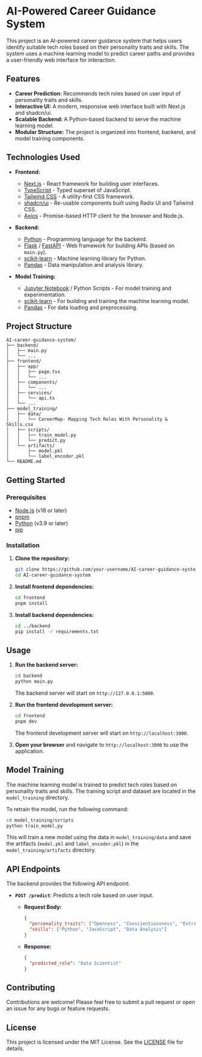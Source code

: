 # AI-Powered Career Guidance System

This project is an AI-powered career guidance system that helps users identify suitable tech roles based on their personality traits and skills. The system uses a machine learning model to predict career paths and provides a user-friendly web interface for interaction.

## Features

*   **Career Prediction:** Recommends tech roles based on user input of personality traits and skills.
*   **Interactive UI:** A modern, responsive web interface built with Next.js and shadcn/ui.
*   **Scalable Backend:** A Python-based backend to serve the machine learning model.
*   **Modular Structure:** The project is organized into frontend, backend, and model training components.

## Technologies Used

*   **Frontend:**
    *   [Next.js](https://nextjs.org/) - React framework for building user interfaces.
    *   [TypeScript](https://www.typescriptlang.org/) - Typed superset of JavaScript.
    *   [Tailwind CSS](https://tailwindcss.com/) - A utility-first CSS framework.
    *   [shadcn/ui](https://ui.shadcn.com/) - Re-usable components built using Radix UI and Tailwind CSS.
    *   [Axios](https://axios-http.com/) - Promise-based HTTP client for the browser and Node.js.

*   **Backend:**
    *   [Python](https://www.python.org/) - Programming language for the backend.
    *   [Flask](https://flask.palletsprojects.com/) / [FastAPI](https://fastapi.tiangolo.com/) - Web framework for building APIs (based on `main.py`).
    *   [scikit-learn](https://scikit-learn.org/stable/) - Machine learning library for Python.
    *   [Pandas](https://pandas.pydata.org/) - Data manipulation and analysis library.

*   **Model Training:**
    *   [Jupyter Notebook](https://jupyter.org/) / Python Scripts - For model training and experimentation.
    *   [scikit-learn](https://scikit-learn.org/stable/) - For building and training the machine learning model.
    *   [Pandas](https://pandas.pydata.org/) - For data loading and preprocessing.

## Project Structure

```
AI-career-guidance-system/
├── backend/
│   ├── main.py
│   └── ...
├── frontend/
│   ├── app/
│   │   ├── page.tsx
│   │   └── ...
│   ├── components/
│   │   └── ...
│   ├── services/
│   │   └── api.ts
│   └── ...
├── model_training/
│   ├── data/
│   │   └── CareerMap- Mapping Tech Roles With Personality & Skills.csv
│   ├── scripts/
│   │   ├── train_model.py
│   │   └── predict.py
│   └── artifacts/
│       ├── model.pkl
│       └── label_encoder.pkl
└── README.md
```

## Getting Started

### Prerequisites

*   [Node.js](https://nodejs.org/en/) (v18 or later)
*   [pnpm](https://pnpm.io/installation)
*   [Python](https://www.python.org/downloads/) (v3.9 or later)
*   [pip](https://pip.pypa.io/en/stable/installation/)

### Installation

1.  **Clone the repository:**

    ```bash
    git clone https://github.com/your-username/AI-career-guidance-system.git
    cd AI-career-guidance-system
    ```

2.  **Install frontend dependencies:**

    ```bash
    cd frontend
    pnpm install
    ```

3.  **Install backend dependencies:**

    ```bash
    cd ../backend
    pip install -r requirements.txt
    ```

## Usage

1.  **Run the backend server:**

    ```bash
    cd backend
    python main.py
    ```

    The backend server will start on `http://127.0.0.1:5000`.

2.  **Run the frontend development server:**

    ```bash
    cd frontend
    pnpm dev
    ```

    The frontend development server will start on `http://localhost:3000`.

3.  **Open your browser** and navigate to `http://localhost:3000` to use the application.

## Model Training

The machine learning model is trained to predict tech roles based on personality traits and skills. The training script and dataset are located in the `model_training` directory.

To retrain the model, run the following command:

```bash
cd model_training/scripts
python train_model.py
```

This will train a new model using the data in `model_training/data` and save the artifacts (`model.pkl` and `label_encoder.pkl`) in the `model_training/artifacts` directory.

## API Endpoints

The backend provides the following API endpoint:

*   **`POST /predict`**: Predicts a tech role based on user input.

    *   **Request Body:**
        ```json
        {
          "personality_traits": ["Openness", "Conscientiousness", "Extraversion", "Agreeableness", "Neuroticism"],
          "skills": ["Python", "JavaScript", "Data Analysis"]
        }
        ```

    *   **Response:**
        ```json
        {
          "predicted_role": "Data Scientist"
        }
        ```

## Contributing

Contributions are welcome! Please feel free to submit a pull request or open an issue for any bugs or feature requests.

## License

This project is licensed under the MIT License. See the [LICENSE](LICENSE) file for details.
